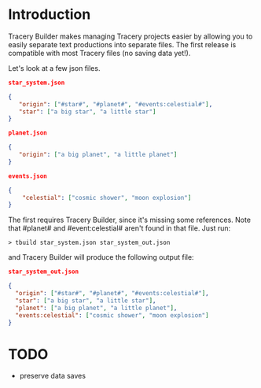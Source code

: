 # Introduction

Tracery Builder makes managing Tracery projects easier by allowing you to easily separate text productions into separate files. The first release is compatible with most Tracery files (no saving data yet!).

Let's look at a few json files.
   

  
```json
star_system.json

{
   "origin": ["#star#", "#planet#", "#events:celestial#"],
   "star": ["a big star", "a little star"]
}

planet.json

{
   "origin": ["a big planet", "a little planet"]
}

events.json

{
    "celestial": ["cosmic shower", "moon explosion"]
}
```

The first requires Tracery Builder, since it's missing some references. Note that #planet# and #event:celestial# aren't found in that file. Just run:

    > tbuild star_system.json star_system_out.json
    
and Tracery Builder will produce the following output file:

```json   
star_system_out.json

{
  "origin": ["#star#", "#planet#", "#events:celestial#"],
  "star": ["a big star", "a little star"],
  "planet": ["a big planet", "a little planet"],
  "events:celestial": ["cosmic shower", "moon explosion"]
}
```

# TODO

* preserve data saves
